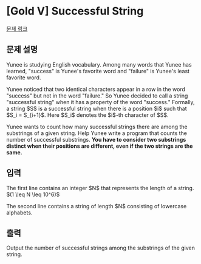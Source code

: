 # [Gold V] Successful String

[문제 링크](https://www.acmicpc.net/problem/23732) 

## 문제 설명

<p>Yunee is studying English vocabulary. Among many words that Yunee has learned, "success" is Yunee's favorite word and "failure" is Yunee's least favorite word.</p>

<p>Yunee noticed that two identical characters appear in a row in the word "success" but not in the word "failure." So Yunee decided to call a string "successful string" when it has a property of the word "success." Formally, a string $S$ is a successful string when there is a position $i$ such that $S_i = S_{i+1}$. Here $S_i$ denotes the $i$-th character of $S$.</p>

<p>Yunee wants to count how many successful strings there are among the substrings of a given string. Help Yunee write a program that counts the number of successful substrings. <strong>You have to consider two substrings distinct when their positions are different, even if the two strings are the same.</strong></p>

## 입력 

 <p>The first line contains an integer $N$ that represents the length of a string. $(1 \leq N \leq 10^6)$</p>

<p>The second line contains a string of length $N$ consisting of lowercase alphabets.</p>

## 출력 

 <p>Output the number of successful strings among the substrings of the given string.</p>

